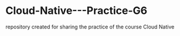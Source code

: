 # Cloud-Native---Practice-G6
repository created for sharing the practice of the course Cloud Native 
